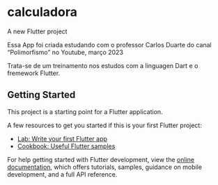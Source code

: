 # calculadora

A new Flutter project

Essa App foi criada estudando com o professor Carlos Duarte do canal “Polimorfismo” no Youtube, março 2023

Trata-se de um treinamento nos estudos com a linguagen Dart e o fremework Flutter.

## Getting Started

This project is a starting point for a Flutter application.

A few resources to get you started if this is your first Flutter project:

- [Lab: Write your first Flutter app](https://docs.flutter.dev/get-started/codelab)
- [Cookbook: Useful Flutter samples](https://docs.flutter.dev/cookbook)

For help getting started with Flutter development, view the
[online documentation](https://docs.flutter.dev/), which offers tutorials,
samples, guidance on mobile development, and a full API reference.
